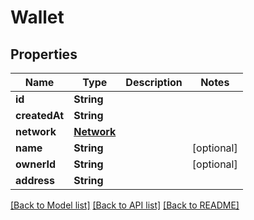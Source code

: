 # Wallet

## Properties
Name | Type | Description | Notes
------------ | ------------- | ------------- | -------------
**id** | **String** |  | 
**createdAt** | **String** |  | 
**network** | [**Network**](Network.md) |  | 
**name** | **String** |  | [optional] 
**ownerId** | **String** |  | [optional] 
**address** | **String** |  | 

[[Back to Model list]](../README.md#documentation-for-models) [[Back to API list]](../README.md#documentation-for-api-endpoints) [[Back to README]](../README.md)


